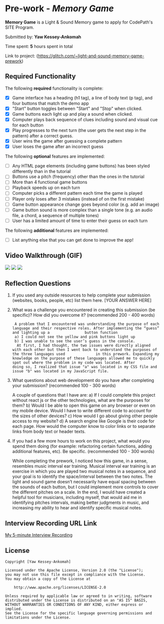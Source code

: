 # Pre-work - *Memory Game*

**Memory Game** is a Light & Sound Memory game to apply for CodePath's SITE Program. 

Submitted by: **Yaw Kessey-Ankomah**

Time spent: **5** hours spent in total

Link to project: (https://glitch.com/~light-and-sound-memory-game-prework)

## Required Functionality

The following **required** functionality is complete:

* [x] Game interface has a heading (h1 tag), a line of body text (p tag), and four buttons that match the demo app
* [x] "Start" button toggles between "Start" and "Stop" when clicked. 
* [x] Game buttons each light up and play a sound when clicked. 
* [x] Computer plays back sequence of clues including sound and visual cue for each button
* [x] Play progresses to the next turn (the user gets the next step in the pattern) after a correct guess. 
* [x] User wins the game after guessing a complete pattern
* [x] User loses the game after an incorrect guess

The following **optional** features are implemented:

* [ ] Any HTML page elements (including game buttons) has been styled differently than in the tutorial
* [ ] Buttons use a pitch (frequency) other than the ones in the tutorial
* [ ] More than 4 functional game buttons
* [ ] Playback speeds up on each turn
* [ ] Computer picks a different pattern each time the game is played
* [ ] Player only loses after 3 mistakes (instead of on the first mistake)
* [ ] Game button appearance change goes beyond color (e.g. add an image)
* [ ] Game button sound is more complex than a single tone (e.g. an audio file, a chord, a sequence of multiple tones)
* [ ] User has a limited amount of time to enter their guess on each turn

The following **additional** features are implemented:

- [ ] List anything else that you can get done to improve the app!

## Video Walkthrough (GIF)
![](http://g.recordit.co/Y2SgUFCGq9.gif)
![](http://g.recordit.co/vuOvlc4SVL.gif)
![](http://g.recordit.co/Hs9zQCt4Yl.gif)


## Reflection Questions
1. If you used any outside resources to help complete your submission (websites, books, people, etc) list them here. 
[YOUR ANSWER HERE]

2. What was a challenge you encountered in creating this submission (be specific)? How did you overcome it? (recommended 200 - 400 words) 

        A problem that I encountered was understanding the purpose of each language and their respective roles. After implementing the “guess” and lighting up a                button function
        a) I could not see the yellow and pink buttons light up 
        b) I was unable to see the user’s guess in the console. 
         At first, I had thought, the two issues were directly aligned with each other but then I went back to understand the purposes of the three languages used              in this prework. Expanding my knowledge on the purpose of these languages allowed me to quickly spot out where the problem in my code was located. After                doing so, I realized that issue "a" was located in my CSS file and issue "b" was located in my JavaScript file. 


3. What questions about web development do you have after completing your submission? (recommended 100 - 300 words) 
   
   A couple of questions that I have are: 
        a) If I could complete this project without react js or the other technologies, what are the purposes for them? 
        b) Would I be able to open this game on any browser or even on my mobile device. Would I have to write different code to account for the sizes of other                 devices? 
        c) How would I go about giving other people access to my website?
        d) A search engine like Google is their code for each page. How would the computer know to color links or to separate links from body text or header texts.


4. If you had a few more hours to work on this project, what would you spend them doing (for example: refactoring certain functions, adding additional features, etc). Be specific. (recommended 100 - 300 words) 
    
    While completing the prework, I noticed how this game, in a sense, resembles music interval ear training. Musical interval ear training is an exercise in which     you are played two musical notes in a sequence, and your goal is to identify the space/interval between the two notes. The light and sound game doesn’t             necessarily have equal spacing between the sounds of each button, but I could implement more controls to cover the different pitches on a scale. In the end, I       would have created a helpful tool for musicians, including myself, that would aid me in identifying pitches intervals, making better judgments in music, and         increasing my ability to hear and identify specific musical notes.



## Interview Recording URL Link

[My 5-minute Interview Recording](your-link-here)


## License

    Copyright [Yaw Kessey-Ankomah]

    Licensed under the Apache License, Version 2.0 (the "License");
    you may not use this file except in compliance with the License.
    You may obtain a copy of the License at

        http://www.apache.org/licenses/LICENSE-2.0

    Unless required by applicable law or agreed to in writing, software
    distributed under the License is distributed on an "AS IS" BASIS,
    WITHOUT WARRANTIES OR CONDITIONS OF ANY KIND, either express or implied.
    See the License for the specific language governing permissions and
    limitations under the License.
